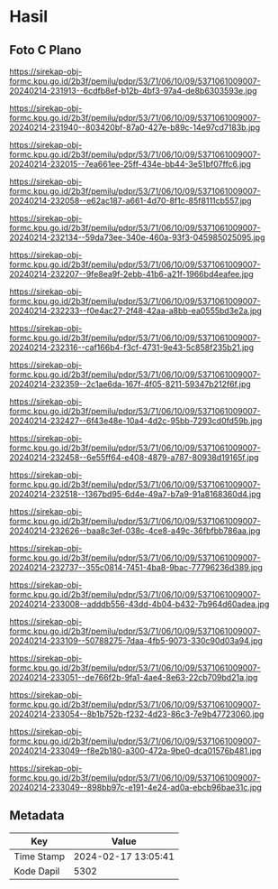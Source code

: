 # Hasil

## Foto C Plano

https://sirekap-obj-formc.kpu.go.id/2b3f/pemilu/pdpr/53/71/06/10/09/5371061009007-20240214-231913--6cdfb8ef-b12b-4bf3-97a4-de8b6303593e.jpg

https://sirekap-obj-formc.kpu.go.id/2b3f/pemilu/pdpr/53/71/06/10/09/5371061009007-20240214-231940--803420bf-87a0-427e-b89c-14e97cd7183b.jpg

https://sirekap-obj-formc.kpu.go.id/2b3f/pemilu/pdpr/53/71/06/10/09/5371061009007-20240214-232015--7ea661ee-25ff-434e-bb44-3e51bf07ffc6.jpg

https://sirekap-obj-formc.kpu.go.id/2b3f/pemilu/pdpr/53/71/06/10/09/5371061009007-20240214-232058--e62ac187-a661-4d70-8f1c-85f8111cb557.jpg

https://sirekap-obj-formc.kpu.go.id/2b3f/pemilu/pdpr/53/71/06/10/09/5371061009007-20240214-232134--59da73ee-340e-460a-93f3-045985025095.jpg

https://sirekap-obj-formc.kpu.go.id/2b3f/pemilu/pdpr/53/71/06/10/09/5371061009007-20240214-232207--9fe8ea9f-2ebb-41b6-a21f-1966bd4eafee.jpg

https://sirekap-obj-formc.kpu.go.id/2b3f/pemilu/pdpr/53/71/06/10/09/5371061009007-20240214-232233--f0e4ac27-2f48-42aa-a8bb-ea0555bd3e2a.jpg

https://sirekap-obj-formc.kpu.go.id/2b3f/pemilu/pdpr/53/71/06/10/09/5371061009007-20240214-232316--caf166b4-f3cf-4731-9e43-5c858f235b21.jpg

https://sirekap-obj-formc.kpu.go.id/2b3f/pemilu/pdpr/53/71/06/10/09/5371061009007-20240214-232359--2c1ae6da-167f-4f05-8211-59347b212f6f.jpg

https://sirekap-obj-formc.kpu.go.id/2b3f/pemilu/pdpr/53/71/06/10/09/5371061009007-20240214-232427--6f43e48e-10a4-4d2c-95bb-7293cd0fd59b.jpg

https://sirekap-obj-formc.kpu.go.id/2b3f/pemilu/pdpr/53/71/06/10/09/5371061009007-20240214-232458--6e55ff64-e408-4879-a787-80938d19165f.jpg

https://sirekap-obj-formc.kpu.go.id/2b3f/pemilu/pdpr/53/71/06/10/09/5371061009007-20240214-232518--1367bd95-6d4e-49a7-b7a9-91a8168360d4.jpg

https://sirekap-obj-formc.kpu.go.id/2b3f/pemilu/pdpr/53/71/06/10/09/5371061009007-20240214-232626--baa8c3ef-038c-4ce8-a49c-36fbfbb786aa.jpg

https://sirekap-obj-formc.kpu.go.id/2b3f/pemilu/pdpr/53/71/06/10/09/5371061009007-20240214-232737--355c0814-7451-4ba8-9bac-77796236d389.jpg

https://sirekap-obj-formc.kpu.go.id/2b3f/pemilu/pdpr/53/71/06/10/09/5371061009007-20240214-233008--adddb556-43dd-4b04-b432-7b964d60adea.jpg

https://sirekap-obj-formc.kpu.go.id/2b3f/pemilu/pdpr/53/71/06/10/09/5371061009007-20240214-233109--50788275-7daa-4fb5-9073-330c90d03a94.jpg

https://sirekap-obj-formc.kpu.go.id/2b3f/pemilu/pdpr/53/71/06/10/09/5371061009007-20240214-233051--de766f2b-9fa1-4ae4-8e63-22cb709bd21a.jpg

https://sirekap-obj-formc.kpu.go.id/2b3f/pemilu/pdpr/53/71/06/10/09/5371061009007-20240214-233054--8b1b752b-f232-4d23-86c3-7e9b47723060.jpg

https://sirekap-obj-formc.kpu.go.id/2b3f/pemilu/pdpr/53/71/06/10/09/5371061009007-20240214-233049--f8e2b180-a300-472a-9be0-dca01576b481.jpg

https://sirekap-obj-formc.kpu.go.id/2b3f/pemilu/pdpr/53/71/06/10/09/5371061009007-20240214-233049--898bb97c-e191-4e24-ad0a-ebcb96bae31c.jpg


## Metadata

| Key        | Value               |
| ---------- | ------------------- |
| Time Stamp | 2024-02-17 13:05:41 |
| Kode Dapil | 5302                |




